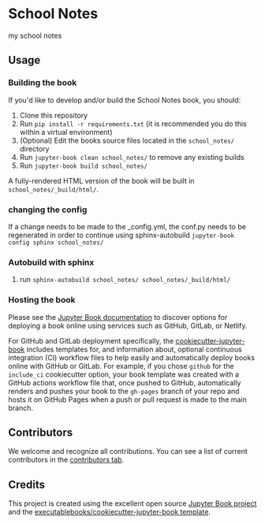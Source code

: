 # School Notes

my school notes

## Usage

### Building the book

If you'd like to develop and/or build the School Notes book, you should:

1. Clone this repository
2. Run `pip install -r requirements.txt` (it is recommended you do this within a virtual environment)
3. (Optional) Edit the books source files located in the `school_notes/` directory
4. Run `jupyter-book clean school_notes/` to remove any existing builds
5. Run `jupyter-book build school_notes/`

A fully-rendered HTML version of the book will be built in `school_notes/_build/html/`.

### changing the config
If a change needs to be made to the _config.yml, the conf.py needs to be regenerated in order to continue using sphinx-autobuild
`jupyter-book config sphinx school_notes/`

### Autobuild with sphinx
1. run `sphinx-autobuild school_notes/ school_notes/_build/html/`

### Hosting the book

Please see the [Jupyter Book documentation](https://jupyterbook.org/publish/web.html) to discover options for deploying a book online using services such as GitHub, GitLab, or Netlify.

For GitHub and GitLab deployment specifically, the [cookiecutter-jupyter-book](https://github.com/executablebooks/cookiecutter-jupyter-book) includes templates for, and information about, optional continuous integration (CI) workflow files to help easily and automatically deploy books online with GitHub or GitLab. For example, if you chose `github` for the `include_ci` cookiecutter option, your book template was created with a GitHub actions workflow file that, once pushed to GitHub, automatically renders and pushes your book to the `gh-pages` branch of your repo and hosts it on GitHub Pages when a push or pull request is made to the main branch.

## Contributors

We welcome and recognize all contributions. You can see a list of current contributors in the [contributors tab](https://github.com/adrianedelen/school_notes/graphs/contributors).

## Credits

This project is created using the excellent open source [Jupyter Book project](https://jupyterbook.org/) and the [executablebooks/cookiecutter-jupyter-book template](https://github.com/executablebooks/cookiecutter-jupyter-book).
